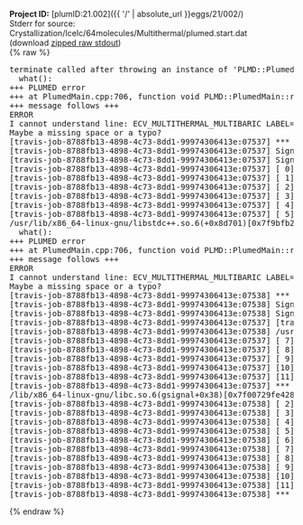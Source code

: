 **Project ID:** [plumID:21.002]({{ '/' | absolute_url }}eggs/21/002/)  
Stderr for source:  Crystallization/IceIc/64molecules/Multithermal/plumed.start.dat   
(download [zipped raw stdout](plumed.start.dat.plumed.stdout.txt.zip))  
{% raw %}
<pre>
terminate called after throwing an instance of 'PLMD::Plumed::ExceptionError'
  what():  
+++ PLUMED error
+++ at PlumedMain.cpp:706, function void PLMD::PlumedMain::readInputWords(const std::vector<std::__cxx11::basic_string<char> >&)
+++ message follows +++
ERROR
I cannot understand line: ECV_MULTITHERMAL_MULTIBARIC LABEL=ecv ARG=energy,vol TEMP=330 MIN_TEMP=300 MAX_TEMP=350 PRESSURE=0.06022140857 MIN_PRESSURE=0.06022140857 MAX_PRESSURE=0.06022140857
Maybe a missing space or a typo?
[travis-job-8788fb13-4898-4c73-8dd1-99974306413e:07537] *** Process received signal ***
[travis-job-8788fb13-4898-4c73-8dd1-99974306413e:07537] Signal: Aborted (6)
[travis-job-8788fb13-4898-4c73-8dd1-99974306413e:07537] Signal code:  (-6)
[travis-job-8788fb13-4898-4c73-8dd1-99974306413e:07537] [ 0] /lib/x86_64-linux-gnu/libc.so.6(+0x354b0)[0x7f9bfac2f4b0]
[travis-job-8788fb13-4898-4c73-8dd1-99974306413e:07537] [ 1] /lib/x86_64-linux-gnu/libc.so.6(gsignal+0x38)[0x7f9bfac2f428]
[travis-job-8788fb13-4898-4c73-8dd1-99974306413e:07537] [ 2] /lib/x86_64-linux-gnu/libc.so.6(abort+0x16a)[0x7f9bfac3102a]
[travis-job-8788fb13-4898-4c73-8dd1-99974306413e:07537] [ 3] terminate called after throwing an instance of '/usr/lib/x86_64-linux-gnu/libstdc++.so.6(_ZN9__gnu_cxx27__verbose_terminate_handlerEv+0x16d)[0x7f9bfb26984d]
[travis-job-8788fb13-4898-4c73-8dd1-99974306413e:07537] [ 4] PLMD::Plumed::ExceptionError/usr/lib/x86_64-linux-gnu/libstdc++.so.6(+0x8d6b6)[0x7f9bfb2676b6]
[travis-job-8788fb13-4898-4c73-8dd1-99974306413e:07537] [ 5] '
/usr/lib/x86_64-linux-gnu/libstdc++.so.6(+0x8d701)[0x7f9bfb267701]
  what():  
+++ PLUMED error
+++ at PlumedMain.cpp:706, function void PLMD::PlumedMain::readInputWords(const std::vector<std::__cxx11::basic_string<char> >&)
+++ message follows +++
ERROR
I cannot understand line: ECV_MULTITHERMAL_MULTIBARIC LABEL=ecv ARG=energy,vol TEMP=330 MIN_TEMP=300 MAX_TEMP=350 PRESSURE=0.06022140857 MIN_PRESSURE=0.06022140857 MAX_PRESSURE=0.06022140857
Maybe a missing space or a typo?
[travis-job-8788fb13-4898-4c73-8dd1-99974306413e:07538] *** Process received signal ***
[travis-job-8788fb13-4898-4c73-8dd1-99974306413e:07538] Signal: Aborted (6)
[travis-job-8788fb13-4898-4c73-8dd1-99974306413e:07538] Signal code:  (-6)
[travis-job-8788fb13-4898-4c73-8dd1-99974306413e:07537] [travis-job-8788fb13-4898-4c73-8dd1-99974306413e:07538] [ 0] [ 6] /lib/x86_64-linux-gnu/libc.so.6(+0x354b0)[0x7f00729fe4b0]
[travis-job-8788fb13-4898-4c73-8dd1-99974306413e:07538] /usr/lib/x86_64-linux-gnu/libstdc++.so.6(+0x8d919)[0x7f9bfb267919]
[travis-job-8788fb13-4898-4c73-8dd1-99974306413e:07537] [ 7] plumed[0x40ec85]
[travis-job-8788fb13-4898-4c73-8dd1-99974306413e:07537] [ 8] plumed[0x40f082]
[travis-job-8788fb13-4898-4c73-8dd1-99974306413e:07537] [ 9] plumed[0x409fe0]
[travis-job-8788fb13-4898-4c73-8dd1-99974306413e:07537] [10] [ 1] /lib/x86_64-linux-gnu/libc.so.6(__libc_start_main+0xf0)[0x7f9bfac1a830]
[travis-job-8788fb13-4898-4c73-8dd1-99974306413e:07537] [11] plumed[0x40a0a9]
[travis-job-8788fb13-4898-4c73-8dd1-99974306413e:07537] *** End of error message ***
/lib/x86_64-linux-gnu/libc.so.6(gsignal+0x38)[0x7f00729fe428]
[travis-job-8788fb13-4898-4c73-8dd1-99974306413e:07538] [ 2] /lib/x86_64-linux-gnu/libc.so.6(abort+0x16a)[0x7f0072a0002a]
[travis-job-8788fb13-4898-4c73-8dd1-99974306413e:07538] [ 3] /usr/lib/x86_64-linux-gnu/libstdc++.so.6(_ZN9__gnu_cxx27__verbose_terminate_handlerEv+0x16d)[0x7f007303884d]
[travis-job-8788fb13-4898-4c73-8dd1-99974306413e:07538] [ 4] /usr/lib/x86_64-linux-gnu/libstdc++.so.6(+0x8d6b6)[0x7f00730366b6]
[travis-job-8788fb13-4898-4c73-8dd1-99974306413e:07538] [ 5] /usr/lib/x86_64-linux-gnu/libstdc++.so.6(+0x8d701)[0x7f0073036701]
[travis-job-8788fb13-4898-4c73-8dd1-99974306413e:07538] [ 6] /usr/lib/x86_64-linux-gnu/libstdc++.so.6(+0x8d919)[0x7f0073036919]
[travis-job-8788fb13-4898-4c73-8dd1-99974306413e:07538] [ 7] plumed[0x40ec85]
[travis-job-8788fb13-4898-4c73-8dd1-99974306413e:07538] [ 8] plumed[0x40f082]
[travis-job-8788fb13-4898-4c73-8dd1-99974306413e:07538] [ 9] plumed[0x409fe0]
[travis-job-8788fb13-4898-4c73-8dd1-99974306413e:07538] [10] /lib/x86_64-linux-gnu/libc.so.6(__libc_start_main+0xf0)[0x7f00729e9830]
[travis-job-8788fb13-4898-4c73-8dd1-99974306413e:07538] [11] plumed[0x40a0a9]
[travis-job-8788fb13-4898-4c73-8dd1-99974306413e:07538] *** End of error message ***
</pre>
{% endraw %}
